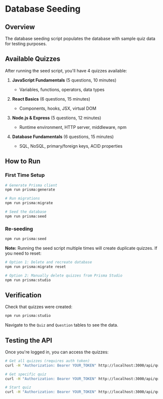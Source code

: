 # Database Seeding

## Overview
The database seeding script populates the database with sample quiz data for testing purposes.

## Available Quizzes

After running the seed script, you'll have 4 quizzes available:

1. **JavaScript Fundamentals** (5 questions, 10 minutes)
   - Variables, functions, operators, data types

2. **React Basics** (6 questions, 15 minutes)
   - Components, hooks, JSX, virtual DOM

3. **Node.js & Express** (5 questions, 12 minutes)
   - Runtime environment, HTTP server, middleware, npm

4. **Database Fundamentals** (6 questions, 15 minutes)
   - SQL, NoSQL, primary/foreign keys, ACID properties

## How to Run

### First Time Setup
```bash
# Generate Prisma client
npm run prisma:generate

# Run migrations
npm run prisma:migrate

# Seed the database
npm run prisma:seed
```

### Re-seeding
```bash
npm run prisma:seed
```

**Note:** Running the seed script multiple times will create duplicate quizzes. If you need to reset:

```bash
# Option 1: Delete and recreate database
npm run prisma:migrate reset

# Option 2: Manually delete quizzes from Prisma Studio
npm run prisma:studio
```

## Verification

Check that quizzes were created:
```bash
npm run prisma:studio
```

Navigate to the `Quiz` and `Question` tables to see the data.

## Testing the API

Once you're logged in, you can access the quizzes:

```bash
# Get all quizzes (requires auth token)
curl -H "Authorization: Bearer YOUR_TOKEN" http://localhost:3000/api/quiz

# Get specific quiz
curl -H "Authorization: Bearer YOUR_TOKEN" http://localhost:3000/api/quiz/:quizId

# Start quiz
curl -H "Authorization: Bearer YOUR_TOKEN" http://localhost:3000/api/quiz/:quizId/start
```
